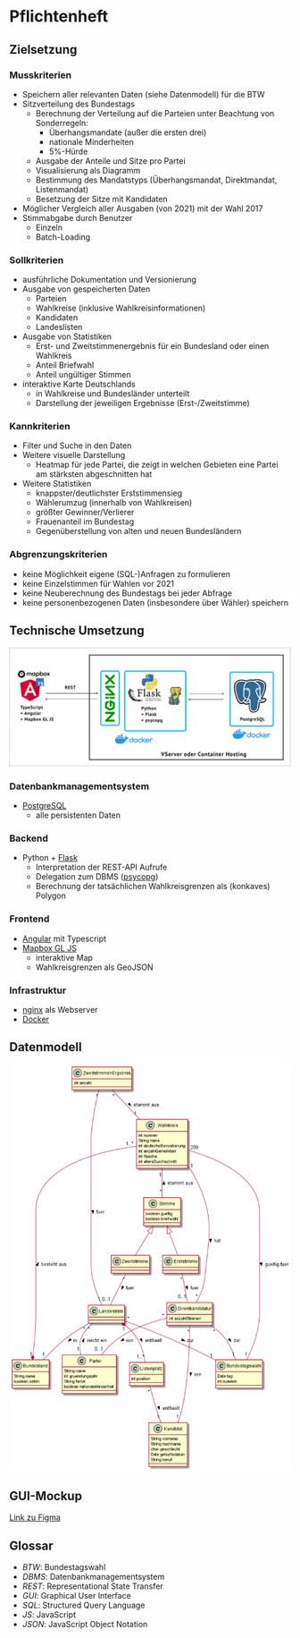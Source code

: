 # Pflichtenheft

## Zielsetzung

### Musskriterien
- Speichern aller relevanten Daten (siehe Datenmodell) für die BTW
- Sitzverteilung des Bundestags
  - Berechnung der Verteilung auf die Parteien unter Beachtung von Sonderregeln:
    - Überhangsmandate (außer die ersten drei)
    - nationale Minderheiten
    - 5%-Hürde
  - Ausgabe der Anteile und Sitze pro Partei
  - Visualisierung als Diagramm
  - Bestimmung des Mandatstyps (Überhangsmandat, Direktmandat, Listenmandat)
  - Besetzung der Sitze mit Kandidaten
- Möglicher Vergleich aller Ausgaben (von 2021) mit der Wahl 2017
- Stimmabgabe durch Benutzer
  - Einzeln
  - Batch-Loading

### Sollkriterien
- ausführliche Dokumentation und Versionierung
- Ausgabe von gespeicherten Daten
  - Parteien
  - Wahlkreise (inklusive Wahlkreisinformationen)
  - Kandidaten
  - Landeslisten
- Ausgabe von Statistiken
  - Erst- und Zweitstimmenergebnis für ein Bundesland oder einen Wahlkreis
  - Anteil Briefwahl
  - Anteil ungültiger Stimmen
- interaktive Karte Deutschlands
  - in Wahlkreise und Bundesländer unterteilt
  - Darstellung der jeweiligen Ergebnisse (Erst-/Zweitstimme)

### Kannkriterien
- Filter und Suche in den Daten
- Weitere visuelle Darstellung
  - Heatmap für jede Partei, die zeigt in welchen Gebieten eine Partei am 
    stärksten abgeschnitten hat
- Weitere Statistiken
  - knappster/deutlichster Erststimmensieg
  - Wählerumzug (innerhalb von Wahlkreisen)
  - größter Gewinner/Verlierer
  - Frauenanteil im Bundestag
  - Gegenüberstellung von alten und neuen Bundesländern

### Abgrenzungskriterien
- keine Möglichkeit eigene (SQL-)Anfragen zu formulieren
- keine Einzelstimmen für Wahlen vor 2021
- keine Neuberechnung des Bundestags bei jeder Abfrage
- keine personenbezogenen Daten (insbesondere über Wähler) speichern

## Technische Umsetzung

![Techstack](TechStack.png)

### Datenbankmanagementsystem
- [PostgreSQL](https://www.postgresql.org/)
  - alle persistenten Daten

### Backend
- Python + [Flask](https://flask.palletsprojects.com/en/2.0.x/)
  - Interpretation der REST-API Aufrufe
  - Delegation zum DBMS ([psycopg](https://www.psycopg.org/))
  - Berechnung der tatsächlichen Wahlkreisgrenzen als (konkaves) Polygon

### Frontend
- [Angular](https://www.angular.io/) mit Typescript
- [Mapbox GL JS](https://github.com/mapbox/mapbox-gl-js)
  - interaktive Map
  - Wahlkreisgrenzen als GeoJSON

### Infrastruktur
- [nginx](https://www.nginx.com/) als Webserver
- [Docker](https://www.docker.com/)

## Datenmodell

![UML-Entwurf](Entwurf.png)

## GUI-Mockup
[Link zu Figma](https://www.figma.com/file/mWyTVjiFh8bLU6Wr6T6HrN/Datenbankenprojekt?node-id=0%3A1)

## Glossar
 - *BTW*: Bundestagswahl
 - *DBMS*: Datenbankmanagementsystem
 - *REST*: Representational State Transfer
 - *GUI*: Graphical User Interface
 - *SQL*: Structured Query Language
 - *JS*: JavaScript
 - *JSON*: JavaScript Object Notation